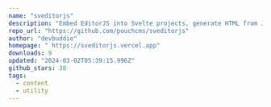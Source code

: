 ```yaml
---
name: "sveditorjs"
description: "Embed EditorJS into Svelte projects, generate HTML from JSON data."
repo_url: "https://github.com/pouchcms/sveditorjs"
author: "devbuddie"
homepage: " https://sveditorjs.vercel.app"
downloads: 9
updated: "2024-03-02T05:39:15.996Z"
github_stars: 38
tags: 
  - content
  - utility
---
```

